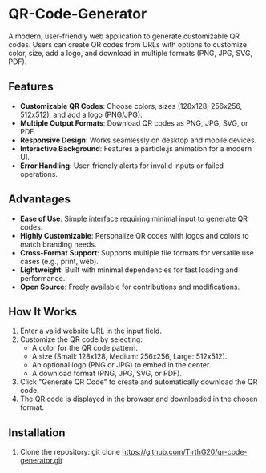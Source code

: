# QR-Code-Generator
A modern, user-friendly web application to generate customizable QR codes. 
Users can create QR codes from URLs with options to customize color, size, add a logo, and download in multiple formats (PNG, JPG, SVG, PDF).

## Features
- **Customizable QR Codes**: Choose colors, sizes (128x128, 256x256, 512x512), and add a logo (PNG/JPG).
- **Multiple Output Formats**: Download QR codes as PNG, JPG, SVG, or PDF.
- **Responsive Design**: Works seamlessly on desktop and mobile devices.
- **Interactive Background**: Features a particle.js animation for a modern UI.
- **Error Handling**: User-friendly alerts for invalid inputs or failed operations.

## Advantages
- **Ease of Use**: Simple interface requiring minimal input to generate QR codes.
- **Highly Customizable**: Personalize QR codes with logos and colors to match branding needs.
- **Cross-Format Support**: Supports multiple file formats for versatile use cases (e.g., print, web).
- **Lightweight**: Built with minimal dependencies for fast loading and performance.
- **Open Source**: Freely available for contributions and modifications.

## How It Works
1. Enter a valid website URL in the input field.
2. Customize the QR code by selecting:
   - A color for the QR code pattern.
   - A size (Small: 128x128, Medium: 256x256, Large: 512x512).
   - An optional logo (PNG or JPG) to embed in the center.
   - A download format (PNG, JPG, SVG, or PDF).
3. Click "Generate QR Code" to create and automatically download the QR code.
4. The QR code is displayed in the browser and downloaded in the chosen format.

## Installation
1. Clone the repository:
   git clone https://github.com/TirthG20/qr-code-generator.git
